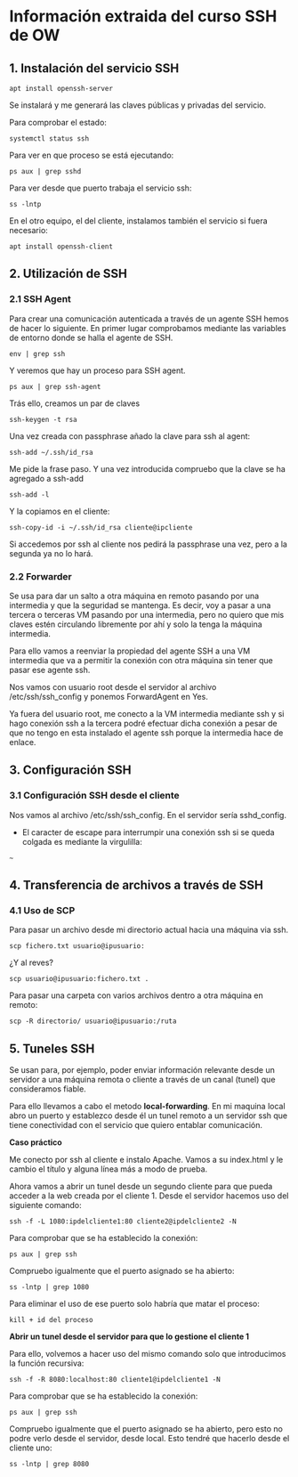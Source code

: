 # Información extraida del curso SSH de OW


## 1. Instalación del servicio SSH


``` 
apt install openssh-server
```

Se instalará y me generará las claves públicas y privadas del servicio.

Para comprobar el estado:

``` 
systemctl status ssh
```

Para ver en que proceso se está ejecutando:

``` 
ps aux | grep sshd
```

Para ver desde que puerto trabaja el servicio ssh:

``` 
ss -lntp
```

En el otro equipo, el del cliente, instalamos también el servicio si fuera necesario:

``` 
apt install openssh-client
```


## 2. Utilización de SSH

### 2.1 SSH Agent

Para crear una comunicación autenticada a través de un agente SSH hemos de hacer lo siguiente.
En primer lugar comprobamos mediante las variables de entorno donde se halla el agente de SSH.

``` 
env | grep ssh
```

Y veremos que hay un proceso para SSH agent. 

``` 
ps aux | grep ssh-agent
```

Trás ello, creamos un par de claves 

``` 
ssh-keygen -t rsa
```

Una vez creada con passphrase añado la clave para ssh al agent:

```
ssh-add ~/.ssh/id_rsa
```

Me pide la frase paso. Y una vez introducida compruebo que la clave se ha agregado a ssh-add

```
ssh-add -l
``` 

Y la copiamos en el cliente:

``` 
ssh-copy-id -i ~/.ssh/id_rsa cliente@ipcliente
``` 

Si accedemos por ssh al cliente nos pedirá la passphrase una vez, pero a la segunda ya no lo hará.


### 2.2 Forwarder

Se usa para dar un salto a otra máquina en remoto pasando por una intermedia y que la seguridad se mantenga. Es decir, voy a pasar a una tercera o terceras VM pasando por una intermedia, pero no quiero que mis claves estén circulando libremente por ahí y solo la tenga la máquina intermedia. 

Para ello vamos a reenviar la propiedad del agente SSH a una VM intermedia que va a permitir la conexión con otra máquina sin tener que pasar ese agente ssh. 

Nos vamos con usuario root desde el servidor al archivo /etc/ssh/ssh_config y ponemos ForwardAgent en Yes.

Ya fuera del usuario root, me conecto a la VM intermedia mediante ssh y si hago conexión ssh a la tercera podré efectuar dicha conexión a pesar de que no tengo en esta instalado el agente ssh porque la intermedia hace de enlace. 


## 3. Configuración SSH

### 3.1 Configuración SSH desde el cliente

Nos vamos al archivo /etc/ssh/ssh_config. En el servidor sería sshd_config.

* El caracter de escape para interrumpir una conexión ssh si se queda colgada es mediante la virgulilla:

```
~
```


## 4. Transferencia de archivos a través de SSH

### 4.1 Uso de SCP

Para pasar un archivo desde mi directorio actual hacia una máquina via ssh.

``` 
scp fichero.txt usuario@ipusuario:
```

¿Y al reves?

``` 
scp usuario@ipusuario:fichero.txt .
```

Para pasar una carpeta con varios archivos dentro a otra máquina en remoto:

``` 
scp -R directorio/ usuario@ipusuario:/ruta
```


## 5. Tuneles SSH

Se usan para, por ejemplo, poder enviar información relevante desde un servidor a una máquina remota o cliente a través de un canal (tunel) que consideramos fiable.

Para ello llevamos a cabo el metodo **local-forwarding**. En mi maquina local abro un puerto y establezco desde él un tunel remoto a un servidor ssh que tiene conectividad con el servicio que quiero entablar comunicación.

**Caso práctico**

Me conecto por ssh al cliente e instalo Apache. Vamos a su index.html y le cambio el título y alguna línea más a modo de prueba. 

Ahora vamos a abrir un tunel desde un segundo cliente para que pueda acceder a la web creada por el cliente 1. Desde el servidor hacemos uso del siguiente comando:

``` 
ssh -f -L 1080:ipdelcliente1:80 cliente2@ipdelcliente2 -N
```

Para comprobar que se ha establecido la conexión:

``` 
ps aux | grep ssh
```

Compruebo igualmente que el puerto asignado se ha abierto:

``` 
ss -lntp | grep 1080
```

Para eliminar el uso de ese puerto solo habría que matar el proceso:

```
kill + id del proceso
```

**Abrir un tunel desde el servidor para que lo gestione el cliente 1**

Para ello, volvemos a hacer uso del mismo comando solo que introducimos la función recursiva:

``` 
ssh -f -R 8080:localhost:80 cliente1@ipdelcliente1 -N
```

Para comprobar que se ha establecido la conexión:

``` 
ps aux | grep ssh
```

Compruebo igualmente que el puerto asignado se ha abierto, pero esto no podre verlo desde el servidor, desde local. Esto tendré que hacerlo desde el cliente uno:

``` 
ss -lntp | grep 8080
```



